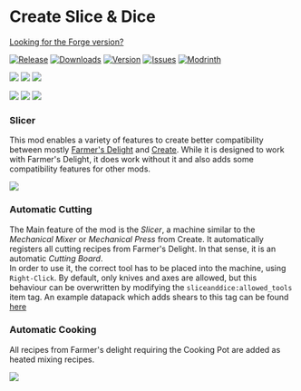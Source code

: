 [KOTLIN_FORGE]: https://www.curseforge.com/minecraft/mc-mods/kotlin-for-forge
[KOTLIN_FABRIC]: https://www.curseforge.com/minecraft/mc-mods/fabric-language-kotlin
[CREATE_FORGE]: https://www.curseforge.com/minecraft/mc-mods/create
[CREATE_FABRIC]: https://www.curseforge.com/minecraft/mc-mods/create-fabric
[FARMERS_DELIGHT_FORGE]: https://www.curseforge.com/minecraft/mc-mods/farmers-delight
[FARMERS_DELIGHT_FABRIC]: https://www.curseforge.com/minecraft/mc-mods/farmers-delight-fabric
[OVERWEIGHT_FARMING]: https://www.curseforge.com/minecraft/mc-mods/overweight-farming
[NEAPOLITAN]: https://www.curseforge.com/minecraft/mc-mods/neapolitan
[DOWNLOAD]: https://www.curseforge.com/minecraft/mc-mods/slice-and-dice/files
[CURSEFORGE]: https://www.curseforge.com/minecraft/mc-mods/slice-and-dice
[MODRINTH]: https://modrinth.com/mod/slice-and-dice
[ISSUES]: https://github.com/PssbleTrngle/SliceAndDice/issues

<!-- modrinth_exclude.start -->
# Create Slice & Dice

[Looking for the Forge version?](https://github.com/PssbleTrngle/SliceAndDice)

[![Release](https://img.shields.io/github/v/release/PssbleTrngle/SliceAndDice?label=Version&sort=semver)][DOWNLOAD]
[![Downloads](http://cf.way2muchnoise.eu/full_659674_downloads.svg)][CURSEFORGE]
[![Version](http://cf.way2muchnoise.eu/versions/659674.svg)][DOWNLOAD]
[![Issues](https://img.shields.io/github/issues/PssbleTrngle/SliceAndDice?label=Issues)][ISSUES]
[![Modrinth](https://img.shields.io/modrinth/dt/GmjmRQ0A?color=green&logo=modrinth&logoColor=green)][MODRINTH]
<!-- modrinth_exclude.end -->

[![](https://img.shields.io/badge/FORGE%20%20REQUIRES-1e2a41?labelColor=gray&style=for-the-badge)][KOTLIN_FORGE]
[![](https://img.shields.io/badge/KOTLIN%20FOR%20FORGE-blue?logo=kotlin&labelColor=gray&style=for-the-badge)][KOTLIN_FORGE]
[![](https://img.shields.io/badge/CREATE-ae7c38?logo=curseforge&labelColor=gray&style=for-the-badge)][CREATE_FORGE]

[![](https://img.shields.io/badge/FABRIC%20REQUIRES-c6bca5?labelColor=gray&style=for-the-badge)][KOTLIN_FABRIC]
[![](https://img.shields.io/badge/FABRIC%20LANGUAGE%20KOTLIN-blue?logo=kotlin&labelColor=gray&style=for-the-badge)][KOTLIN_FABRIC]
[![](https://img.shields.io/badge/CREATE%20FABRIC-ae7c38?logo=curseforge&labelColor=gray&style=for-the-badge)][CREATE_FABRIC]

### Slicer

This mod enables a variety of features to create better compatibility between mostly [Farmer's Delight][FARMERS_DELIGHT_FABRIC] and [Create][CREATE_FABRIC].
While it is designed to work with Farmer's Delight, it does work without it and also adds some compatibility features for other mods.

![](https://raw.githubusercontent.com/PssbleTrngle/SliceAndDice/1.19.x/screenshots/slicer.png)

### Automatic Cutting

The Main feature of the mod is the _Slicer_, a machine similar to the _Mechanical Mixer_ or _Mechanical Press_ from Create.
It automatically registers all cutting recipes from Farmer's Delight. In that sense, it is an automatic _Cutting Board_.  
In order to use it, the correct tool has to be placed into the machine, using `Right-Click`. 
By default, only knives and axes are allowed, but this behaviour can be overwritten by modifying the `sliceanddice:allowed_tools` item tag.
An example datapack which adds shears to this tag can be found [here](https://github.com/PssbleTrngle/SliceAndDice-Fabric/raw/1.19.x/example_datapack.zip)

### Automatic Cooking

All recipes from Farmer's delight requiring the Cooking Pot are added as heated mixing recipes.

![](https://raw.githubusercontent.com/PssbleTrngle/SliceAndDice/1.19.x/screenshots/cooking.png)
